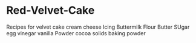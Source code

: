 # Red-Velvet-Cake
Recipes for velvet cake
cream cheese Icing Buttermilk Flour Butter SUgar egg vinegar vanilla Powder cocoa solids baking powder

